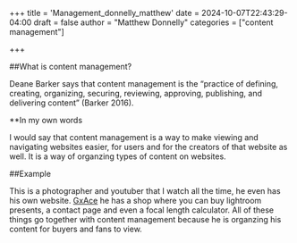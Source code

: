 +++
title = 'Management_donnelly_matthew'
date = 2024-10-07T22:43:29-04:00
draft = false
author = "Matthew Donnelly"
categories = ["content management"]

+++

##What is content management?

Deane Barker says that content management is the “practice of defining, creating, organizing, securing, reviewing, approving, publishing, and delivering content” (Barker 2016). 

**In my own words

I would say that content management is a way to make viewing and navigating websites easier, for users and for the creators of that website as well. It is a way of organzing types of content on websites.

##Example

This is a photographer and youtuber that I watch all the time, he even has his own website. [GxAce](https://gxace.com/) he has a shop where you can buy lightroom presents, a contact page and even a focal length calculator. All of these things go together with content management because he is organzing his content for buyers and fans to view.